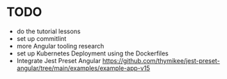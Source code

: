 # TODO

- do the tutorial lessons
- set up commitlint
- more Angular tooling research
- set up Kubernetes Deployment using the Dockerfiles
- Integrate Jest Preset Angular https://github.com/thymikee/jest-preset-angular/tree/main/examples/example-app-v15

